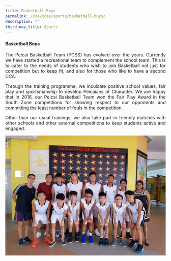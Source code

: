 ```yaml
---
title: Basketball Boys
permalink: /cca/ccas/sports/basketball-boys/
description: ""
third_nav_title: Sports
---
```

<h4><strong>Basketball Boys</strong></h4>
<p><p align="justify">The Peicai Basketball Team (PCSS) has evolved over the years. Currently we have started a recreational team to complement the school team. This is to cater to the needs of students who wish to join Basketball not just for competition but to keep fit, and also for those who like to have a second CCA.&nbsp;</p>
<p><p align="justify">Through the training programme, we inculcate positive school values, fair play and sportsmanship to develop Peicaians of Character. We are happy that in 2016, our Peicai Basketball Team won the Fair Play Award in the South Zone competitions for showing respect to our opponents and committing the least number of fouls in the competition.</p>
<p><p align="justify">Other than our usual trainings, we also take part in friendly matches with other schools and other external competitions to keep students active and engaged.&nbsp;</p>
<img src="/images/bb1.jpg">